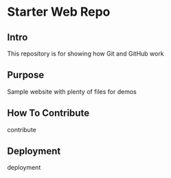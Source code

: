# Starter Web Repo

## Intro

This repository is for showing how Git and GitHub work

## Purpose

Sample website with plenty of files for demos


## How To Contribute
contribute
## Deployment
deployment